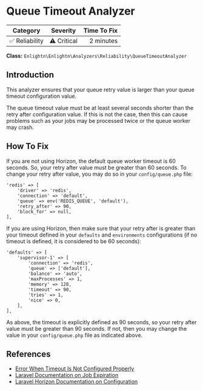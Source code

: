 # Queue Timeout Analyzer

| Category       | Severity   | Time To Fix  |
| -------------  |:----------:| ------------:|
| :white_check_mark: Reliability | ⚠️ Critical | 2 minutes    |

**Class:** `Enlightn\Enlightn\Analyzers\Reliability\QueueTimeoutAnalyzer`

## Introduction

This analyzer ensures that your queue retry value is larger than your queue timeout configuration value.

The queue timeout value must be at least several seconds shorter than the retry after configuration value. If this is not the case, then this can cause problems such as your jobs may be processed twice or the queue worker may crash.

## How To Fix

If you are not using Horizon, the default queue worker timeout is 60 seconds. So, your retry after value must be greater than 60 seconds. To change your retry after value, you may do so in your `config/queue.php` file:

```php{5}
'redis' => [
    'driver' => 'redis',
    'connection' => 'default',
    'queue' => env('REDIS_QUEUE', 'default'),
    'retry_after' => 90,
    'block_for' => null,
],
```

If you are using Horizon, then make sure that your retry after is greater than your timeout defined in your `defaults` and `environments` configurations (if no timeout is defined, it is considered to be 60 seconds):

```php{8}
'defaults' => [
    'supervisor-1' => [
        'connection' => 'redis',
        'queue' => ['default'],
        'balance' => 'auto',
        'maxProcesses' => 1,
        'memory' => 128,
        'timeout' => 90,
        'tries' => 1,
        'nice' => 0,
    ],
],
```

As above, the timeout is explicitly defined as 90 seconds, so your retry after value must be greater than 90 seconds. If not, then you may change the value in your `config/queue.php` file as indicated above.

## References

- [Error When Timeout Is Not Configured Properly](https://divinglaravel.com/integrity-constraint-violation-duplicate-entry-for-key-failed_jobs_uuid_unique)
- [Laravel Documentation on Job Expiration](https://laravel.com/docs/queues#worker-timeouts)
- [Laravel Horizon Documentation on Configuration](https://laravel.com/docs/horizon#configuration)